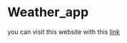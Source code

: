 # Weather_app
you can visit this website with this <a href="https://laughing-fermi-f17ab4.netlify.app/">link</a>
